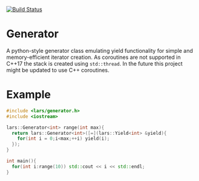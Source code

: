 [![Build Status](https://travis-ci.com/TheLartians/Generator.svg?branch=master)](https://travis-ci.com/TheLartians/Generator)

# Generator

A python-style generator class emulating yield functionality for simple and memory-efficient iterator creation. As coroutines are not supported in C++17 the stack is created using `std::thread`. In the future this project might be updated to use C++ coroutines. 

# Example

```cpp
#include <lars/generator.h>
#include <iostream>

lars::Generator<int> range(int max){
  return lars::Generator<int>([=](lars::Yield<int> &yield){
    for(int i = 0;i<max;++i) yield(i);
  });
}

int main(){
  for(int i:range(10)) std::cout << i << std::endl;
}
```
